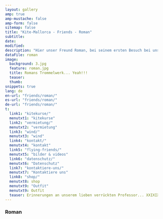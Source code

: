 ```yaml
---
layout: gallery
amp: true
amp-mustache: false
amp-form: false
sitemap: false
title: "Kite-Mallorca - Friends - Roman"
subtitle: 
date: 
modified:
description: "Hier unser Freund Roman, bei seinem ersten Besuch bei uns. Wann kommst du?"
dataFile: roman
image:
  background: 3.jpg
  feature: roman.jpg
  title: Romans Trommelwerk... Yeah!!!
  teaser: 
  thumb: 
snippets: true
lang: de
en-url: "friends/roman/"
es-url: "friends/roman/"
de-url: "friends/roman/"
t:
  link1: "kitekurse/"
  menutxt1: "kitekurse"
  link2: "vermietung/"
  menutxt2: "vermietung"
  link3: "wind/"
  menutxt3: "wind"
  link4: "kontakt/"
  menutxt4: "kontakt"
  link5: "flying-friends/"
  menutxt5: "bilder & videos"
  link6: "datenschutz/"
  menutxt6: "Datenschutz"
  link7: "kontaktiere-uns/"
  menutxt7: "Kontaktiere uns"
  link8: "shop/"
  menutxt8: shop
  menutxt9: "Outfit"
  menutxt9: Outfit
  teaser: Erinnerungen an unserem lieben verrückten Professor... XXIXIX
---
```


### Roman
